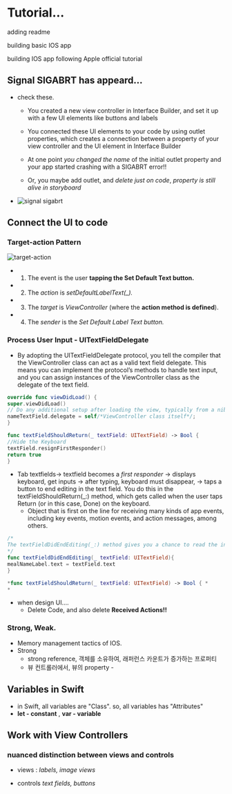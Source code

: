 #  Tutorial...
adding readme

building basic IOS app

building IOS app following Apple official tutorial

## Signal SIGABRT has appeard...
* check these.
  * You created a new view controller in Interface Builder, and set it up with a few UI elements like buttons and labels
  
  * You connected these UI elements to your code by using outlet properties, which creates a connection between a property of your view controller and the UI element in Interface Builder
  
  * At one point *you changed the name* of the initial outlet property and your app started crashing with a SIGABRT error!!
  
  * Or, you maybe add outlet, and *delete just on code*, *property is still alive in storyboard*

* ![signal sigabrt](https://learnappmaking.com/wp-content/uploads/2018/11/sigabrt-xcode-2.jpg)

## Connect the UI to code

### Target-action Pattern
![target-action](https://developer.apple.com/library/archive/referencelibrary/GettingStarted/DevelopiOSAppsSwift/Art/CUIC_sim_defaulttext_2x.png)
* 1. The event is the user **tapping the Set Default Text button.**

* 2. The *action* is *setDefaultLabelText(_).*

* 3. The *target* is *ViewController* (where the **action method is defined**).

* 4. The *sender* is the *Set Default Label Text button.*

### Process User Input - UITextFieldDelegate
* By adopting the UITextFieldDelegate protocol, you tell the compiler that the ViewController class can act as a valid text field delegate. This means you can implement the protocol’s methods to handle text input, and you can assign instances of the ViewController class as the delegate of the text field.

```swift
override func viewDidLoad() {
super.viewDidLoad()
// Do any additional setup after loading the view, typically from a nib.
nameTextField.delegate = self/*ViewController class itself*/;
}
```

```swift
func textFieldShouldReturn(_ textField: UITextField) -> Bool {
//Hide the Keyboard
textField.resignFirstResponder()
return true
}
```
* Tab textfields-> textfield becomes a *first responder* ->  displays keyboard, get inputs -> after typing, keyboard must disappear, ->  taps a button to end editing in the text field. You do this in the textFieldShouldReturn(_:) method, which gets called when the user taps Return (or in this case, Done) on the keyboard.
    * Object that is first on the line for receiving many kinds of app events, including key events, motion events, and action messages, among others.
    
```swift
/*
The textFieldDidEndEditing(_:) method gives you a chance to read the information entered into the text field and do something with it.
*/
func textFieldDidEndEditing(_ textField: UITextField){
mealNameLabel.text = textField.text
}

*func textFieldShouldReturn(_ textField: UITextField) -> Bool { *
*
```
* when design UI....
    * Delete Code, and also delete **Received Actions!!**

### Strong, Weak.
* Memory management tactics of IOS.
* Strong
    * strong reference, 객체를 소유하여, 래퍼런스 카운트가 증가하는 프로퍼티
    * 뷰 컨트롤러에서, 뷰의 property -
    
    
## Variables in Swift
* in Swift, all variables are "Class". so, all variables has "Attributes"
* **let - constant** ,  **var - variable**

## Work with View Controllers

### nuanced distinction between views and controls

* views : *labels, image views*

* controls *text fields, buttons*
